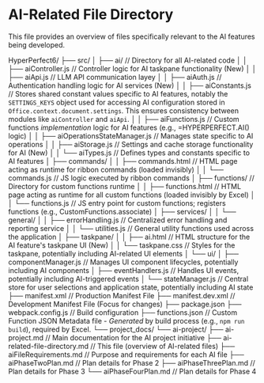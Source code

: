 # AI-Related File Directory

This file provides an overview of files specifically relevant to the AI features being developed.

HyperPerfect6/
├── src/
│   ├── ai/                          // Directory for all AI-related code
│   │   ├── aiController.js          // Controller logic for AI taskpane functionality (New)
│   │   ├── aiApi.js                 // LLM API communication layey
│   │   ├── aiAuth.js                // Authentication handling logic for AI services (New)
│   │   ├── aiConstants.js           // Stores shared constant values specific to AI features, notably the `SETTINGS_KEYS` object used for accessing AI configuration stored in `Office.context.document.settings`. This ensures consistency between modules like `aiController` and `aiApi`.
│   │   ├── aiFunctions.js           // Custom functions *implementation* logic for AI features (e.g., =HYPERPERFECT.AI() logic)
│   │   ├── aiOperationsStateManager.js // Manages state specific to AI operations
│   │   ├── aiStorage.js             // Settings and cache storage functionality for AI (New)
│   │   └── aiTypes.js               // Defines types and constants specific to AI features
│   ├── commands/
│   │   ├── commands.html            // HTML page acting as runtime for ribbon commands (loaded invisibly)
│   │   └── commands.js              // JS logic executed by ribbon commands
│   ├── functions/                 // Directory for custom functions runtime
│   │   ├── functions.html           // HTML page acting as runtime for all custom functions (loaded invisibly by Excel)
│   │   └── functions.js             // JS entry point for custom functions; registers functions (e.g., CustomFunctions.associate)
│   ├── services/
│   │   └── general/
│   │       ├── errorHandling.js       // Centralized error handling and reporting service
│   │       └── utilities.js           // General utility functions used across the application
│   ├── taskpane/
│   │   ├── ai.html                  // HTML structure for the AI feature's taskpane UI (New)
│   │   └── taskpane.css             // Styles for the taskpane, potentially including AI-related UI elements
│   └── ui/
│       ├── componentManager.js      // Manages UI component lifecycles, potentially including AI components
│       ├── eventHandlers.js         // Handles UI events, potentially including AI-triggered events
│       └── stateManager.js          // Central store for user selections and application state, potentially including AI state
├── manifest.xml                     // Production Manifest File
├── manifest.dev.xml                 // Development Manifest File (Focus for changes)
├── package.json
├── webpack.config.js                // Build configuration
├── functions.json                   // Custom Function JSON Metadata file - *Generated* by build process (e.g., `npm run build`), required by Excel.
└── project_docs/
    └── ai-project/
        ├── ai-project.md            // Main documentation for the AI project initiative
        ├── ai-related-file-directory.md // This file (overview of AI-related files)
        ├── aiFileRequirements.md    // Purpose and requirements for each AI file
        ├── aiPhaseTwoPlan.md        // Plan details for Phase 2
        ├── aiPhaseThreePlan.md      // Plan details for Phase 3
        └── aiPhaseFourPlan.md       // Plan details for Phase 4
